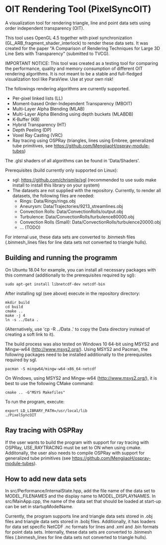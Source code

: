 # OIT Rendering Tool (PixelSyncOIT)
A visualization tool for rendering triangle, line and point data sets using order independent transparency (OIT).

This tool uses OpenGL 4.5 together with pixel synchronization (GL_ARB_fragment_shader_interlock) to render these data sets.
It was created for the paper "A Comparison of Rendering Techniques for Large 3D Line Sets with Transparency" (submitted to TVCG).

IMPORTANT NOTICE: This tool was created as a testing tool for comparing the performance, quality and memory consumption of different OIT rendering algorithms.
It is not meant to be a stable and full-fledged visualization tool like ParaView. Use at your own risk!

The followings rendering algorithms are currently supported.
- Per-pixel linked lists (LL)
- Moment-based Order-Independent Transparency (MBOIT)
- Multi-Layer Alpha Blending (MLAB)
- Multi-Layer Alpha Blending using depth buckets (MLABDB)
- K-Buffer (KB)
- Hybrid Transparency (HT)
- Depth Peeling (DP)
- Voxel Ray Casting (VRC)
- Ray tracing using OSPRay (triangles, lines using Embree, generalized tube primitives, see https://github.com/MengjiaoH/ospray-module-tubes)

The .glsl shaders of all algorithms can be found in 'Data/Shaders'.

Prerequisites (build currently only supported on Linux):
- sgl: https://github.com/chrismile/sgl (recommended to use sudo make install to install this library on your system)
- The datasets are not supplied with the repository. Currently, to render all datasets, the following files are needed:
    * Rings: Data/Rings/rings.obj
    * Aneurysm: Data/Trajectories/9213_streamlines.obj
    * Convection Rolls: Data/ConvectionRolls/output.obj
    * Turbulence: Data/ConvectionRolls/turbulence80000.obj
    * Convection Rolls (Small): Data/ConvectionRolls/turbulence20000.obj
    * ... (TODO)

For internal use, these data sets are converted to .binmesh files (.binmesh_lines files for line data sets not converted to triangle hulls).

## Building and running the programm

On Ubuntu 18.04 for example, you can install all necessary packages with this command (additionally to the prerequisites required by sgl):

```
sudo apt-get install libnetcdf-dev netcdf-bin
```

After installing sgl (see above) execute in the repository directory:

```
mkdir build
cd build
cmake ..
make -j 4
ln -s ../Data .
```
(Alternatively, use 'cp -R ../Data .' to copy the Data directory instead of creating a soft link to it).

The build process was also tested on Windows 10 64-bit using MSYS2 and Mingw-w64 (http://www.msys2.org/). Using MSYS2 and Pacman, the following packages need to be installed additionally to the prerequisites required by sgl.

```
pacman -S mingw64/mingw-w64-x86_64-netcdf
```

On Windows, using MSYS2 and Mingw-w64 (http://www.msys2.org/), it is best to use the following CMake command:
```
cmake .. -G"MSYS Makefiles"
```


To run the program, execute:
```
export LD_LIBRARY_PATH=/usr/local/lib
./PixelSyncOIT
```

## Ray tracing with OSPRay

If the user wants to build the program with support for ray tracing with OSPRay, USE_RAYTRACING must be set to ON when using cmake.
Additonally, the user also needs to compile OSPRay with support for generalized tube primitives (see https://github.com/MengjiaoH/ospray-module-tubes).

## How to add new data sets

In src/Performance/InternalState.hpp, add the file name of the data set to MODEL_FILENAMES and the display name to MODEL_DISPLAYNAMES.
In src/MainApp.cpp, the name of the data set that should be loaded at start-up can be set in startupModelName.

Currently, the program supports line and triangle data sets stored in .obj files and triangle data sets stored in .bobj files.
Additionally, it has loaders for data set specific NetCDF .nc formats for lines and .xml and .bin formats for point data sets.
Internally, these data sets are converted to .binmesh files (.binmesh_lines for line data sets not converted to triangle hulls).
